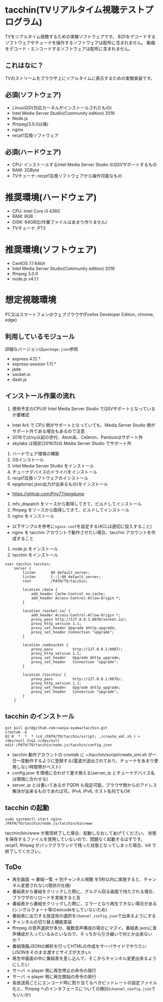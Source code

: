 # tacchin(TVリアルタイム視聴テストプログラム)
TVをリアルタイム視聴するための実験ソフトウェアです。
B25をデコードするソフトウェアやチューナを操作するソフトウェアは配布に含まれません。
動画をデコード・エンコードするソフトウェアは配布に含まれません。

## これはなに？

TVのストリームをブラウザ上にリアルタイムに表示するための実験実装です。

## 必須(ソフトウェア)

* Linux(QSV対応カーネルがインストールされたもの)
* Intel Media Server Studio(Community edition) 2016
* Node.js
* ffmpeg(3.0.0以降)
* nginx
* recpt1互換ソフトウェア

## 必須(ハードウェア)

* CPU: インストールするIntel Media Server Studio のQSVサポートするもの
* RAM: 2GByte
* TVチューナ: recpt1互換ソフトウェアから操作可能なもの


# 推奨環境(ハードウェア)

* CPU: Intel Core i3 4360
* RAM: 8GB
* DISK: 64GB位(作業ファイルはあまり作りません)
* TVチューナ: PT3

# 推奨環境(ソフトウェア)

* CentOS 7.1 64bit
* Intel Media Server Studio(Community edition) 2016
* ffmpeg 3.0.0
* node.js v4.1.1

# 想定視聴環境

PC又はスマートフォンのウェブブラウザ(Firefox Developer Edition, chrome, edge)

## 利用しているモジュール

詳細なバージョンは`package.json`参照

* express 4.12.*
* express-session 1.11.*
* jade
* socket.io
* dash.js

## インストール作業の流れ

1. 使用予定のCPUが Intel Media Server Studio でQSVサポートとなっているか要確認
  * Intel Ark で CPU 側がサポートとなっていても、Media Server Studio 側がサポート外である場合もあるので注意
  * 2016ではivy以前の世代、Atom系、Celeron、Pantiumはサポート外
  * skylake は現状(2016/5)の Media Server Studio でサポート外
1. ハードウェア環境の構築
1. OSインストール
1. Intel Media Server Studio をインストール
1. チューナデバイスのドライバをインストール
1. recpt1互換ソフトウェアのインストール
1. epgdump(.json出力が出来るもの)をインストール
 *  https://github.com/Piro77/epgdump
1. mfx_dispatch をソースから取得してきて、ビルドしてインストール
1. ffmpeg をソースから取得してきて、ビルドしてインストール
1. nginx をインストール
 * 以下サンプルを参考に`nginx.conf`を設定する(ACLは適切に投入すること)
 * nginx を tacchin アカウントで動作させたい場合、tacchin アカウントを作成すること
1. node.js をインストール
1. tacchin をインストール
```
user tacchin tacchin;
    server {
        listen       80 default_server;
        listen       [::]:80 default_server;
        root         /PATH/TO/tacchin;

        location /data {
            add_header Cache-Control no-cache;
            add_header Access-Control-Allow-Origin *;
        }

        location /socket.io/ {
            add_header Access-Control-Allow-Origin *;
            proxy_pass http://127.0.0.1:8078/socket.io/;
            proxy_http_version 1.1;
            proxy_set_header Upgrade $http_upgrade;
            proxy_set_header Connection "upgrade";
        }

        location /websocket {
            proxy_pass         http://127.0.0.1:8087/;
            proxy_http_version 1.1;
            proxy_set_header   Upgrade $http_upgrade;
            proxy_set_header   Connection "upgrade";
        }

        location /tacchin/ {
            proxy_pass         http://127.0.0.1:8078/;
            proxy_http_version 1.1;
            proxy_set_header   Upgrade $http_upgrade;
            proxy_set_header   Connection "upgrade";
        }
    }
```

## tacchin のインストール
```
git pull git@github.com:naoya-oyama/tacchin.git
crontab -e
02 0  *  *  * (cd /PATH/TO/tacchin/script; ./create_xml.sh ) > /dev/null 2>&1 >/dev/null
edit /PATH/TO/tacchin/node.js/tacchin/config.json
```
* tacchin 動作アカウントの crontab に ~/tacchin/script/create_xml.sh が一日一度動作するように登録する(電波が送出されており、チューナをあまり使用しない時間帯がベスト)
* config.json を環境に合わせて書き換える(server_ip とチューナデバイス名は環境に合わせる)
* server_ip とは書いてあるが FQDN も指定可能。ブラウザ側からのアドレス解決が出来るものであれば可。IPv4, IPv6, ホスト名何でもOK

## tacchin の起動
```
sudo systemctl start nginx
/PATH/TO/tacchin/node.js/tacchin/bin/www
```
tacchin/bin/www が異常終了した場合、起動しなおしてあげてください。
状態を保存するファイルを使用していないので、問題なく起動するはずです。
recpt1, ffmpeg がバックグラウンドで残った状態となってしまった場合、kill で終了してください。

## ToDo
 * 再生画面 → 番組一覧 → 別チャンネル視聴 を5秒以内に実施すると、チャンネル変更されない(現状の仕様)
 * 番組表から番組をクリックした際に、グルグル回る画面で待たされる場合、ブラウザのリロードを実施すると吉
 * 番組表から番組をクリックした際に、エラーとなり再生できない場合がある(シングルクォート等のencodeをしていないため)
 * 番組表に出力する放送局の選択を`channel_config.json`で出来るようにする
 * チャンネルの切り替え機能実装
 * ffmpeg の音声選択が多分、複数音声構成の場合にマズイ。番組表.jsonに音声構成が入っているみたいなので、そっちから引き継いで何とか出来ないか？
 * 番組情報JSONの解析を行ってHTMLの作成をサーバサイドでやりたい(JSONをそのまま渡すとサイズが大きい)
 * 再生中画面の中に番組表を差し込んで、そこからチャンネル変更出来るようにしたい
 * サーバ → player 側に再生停止の命令の発行
 * サーバ → player 側に再生開始の命令の発行
 * 各放送局ごとにエンコード時に割り当てるべきビットレートの設定ファイル化と、ffmpeg へのインタフェースについての検討(`channel_config.json`でもいいか)
